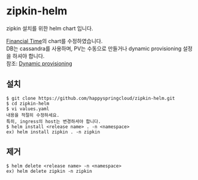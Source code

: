 # zipkin-helm
   
zipkin 설치를 위한 helm chart 입니다.  
   
[Financial Time](https://github.com/Financial-Times/zipkin-helm)의 chart를 수정하였습니다.   
DB는 cassandra를 사용하며, PV는 수동으로 만들거나 dynamic provisioning 설정을 하셔야 합니다.   
참조: [Dynamic provisioning](https://kubepia.github.io/cloudpak/cp4app/install/ocp04.html) 


## 설치 
```
$ git clone https://github.com/happyspringcloud/zipkin-helm.git   
$ cd zipkin-helm   
$ vi values.yaml   
내용을 적절히 수정하세요.   
특히, ingress의 host는 변경하셔야 합니다.   
$ helm install <release name> . -n <namespace>    
ex) helm install zipkin . -n zipkin 
```

## 제거   
```
$ helm delete <release name> -n <namespace>
ex) helm delete zipkin -n zipkin  
```
